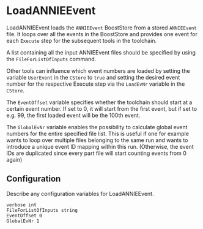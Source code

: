 # LoadANNIEEvent

LoadANNIEEvent loads the `ANNIEEvent` BoostStore from a stored `ANNIEEvent` file. It loops over all the events in the BoostStore and provides one event for each `Execute` step for the subsequent tools in the toolchain.

A list containing all the input ANNIEEvent files should be specified by using the `FileForListOfInputs` command. 

Other tools can influence which event numbers are loaded by setting the variable `UserEvent` in the `CStore` to `true` and setting the desired event number for the respective Execute step via the `LoadEvNr` variable in the `CStore`.

The `EventOffset` variable specifies whether the toolchain should start at a certain event number. If set to 0, it will start from the first event, but if set to e.g. 99, the first loaded event will be the 100th event. 

The `GlobalEvNr` variable enables the possibility to calculate global event numbers for the entire specified file list. This is useful if one for example wants to loop over multiple files belonging to the same run and wants to introduce a unique event ID mapping within this run. (Otherwise, the event IDs are duplicated since every part file will start counting events from 0 again)

## Configuration

Describe any configuration variables for LoadANNIEEvent.

```
verbose int
FileForListOfInputs string
EventOffset 0
GlobalEvNr 1
```
